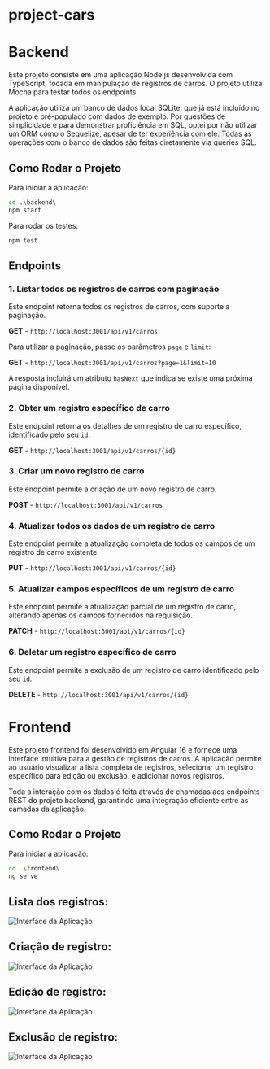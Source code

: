 # project-cars

# Backend

Este projeto consiste em uma aplicação Node.js desenvolvida com TypeScript, focada em manipulação de registros de carros. O projeto utiliza Mocha para testar todos os endpoints.

A aplicação utiliza um banco de dados local SQLite, que já está incluído no projeto e pré-populado com dados de exemplo. Por questões de simplicidade e para demonstrar proficiência em SQL, optei por não utilizar um ORM como o Sequelize, apesar de ter experiência com ele. Todas as operações com o banco de dados são feitas diretamente via queries SQL.

## Como Rodar o Projeto

Para iniciar a aplicação:

```bash
cd .\backend\
npm start
```

Para rodar os testes:

```bash
npm test
```

## Endpoints

### 1. Listar todos os registros de carros com paginação

Este endpoint retorna todos os registros de carros, com suporte a paginação.

**GET** - `http://localhost:3001/api/v1/carros`

Para utilizar a paginação, passe os parâmetros `page` e `limit`:

**GET** - `http://localhost:3001/api/v1/carros?page=1&limit=10`

A resposta incluirá um atributo `hasNext` que indica se existe uma próxima página disponível.

### 2. Obter um registro específico de carro

Este endpoint retorna os detalhes de um registro de carro específico, identificado pelo seu `id`.

**GET** - `http://localhost:3001/api/v1/carros/{id}`

### 3. Criar um novo registro de carro

Este endpoint permite a criação de um novo registro de carro.

**POST** - `http://localhost:3001/api/v1/carros`

### 4. Atualizar todos os dados de um registro de carro

Este endpoint permite a atualização completa de todos os campos de um registro de carro existente.

**PUT** - `http://localhost:3001/api/v1/carros/{id}`

### 5. Atualizar campos específicos de um registro de carro

Este endpoint permite a atualização parcial de um registro de carro, alterando apenas os campos fornecidos na requisição.

**PATCH** - `http://localhost:3001/api/v1/carros/{id}`

### 6. Deletar um registro específico de carro

Este endpoint permite a exclusão de um registro de carro identificado pelo seu `id`.

**DELETE** - `http://localhost:3001/api/v1/carros/{id}`

# Frontend

Este projeto frontend foi desenvolvido em Angular 16 e fornece uma interface intuitiva para a gestão de registros de carros. A aplicação permite ao usuário visualizar a lista completa de registros, selecionar um registro específico para edição ou exclusão, e adicionar novos registros.

Toda a interação com os dados é feita através de chamadas aos endpoints REST do projeto backend, garantindo uma integração eficiente entre as camadas da aplicação.

## Como Rodar o Projeto

Para iniciar a aplicação:

```bash
cd .\frontend\
ng serve
```

## Lista dos registros:

![Interface da Aplicação](imagens/img1.png)

## Criação de registro:

![Interface da Aplicação](imagens/img2.png)

## Edição de registro:

![Interface da Aplicação](imagens/img4.png)

## Exclusão de registro:

![Interface da Aplicação](imagens/img3.png)
